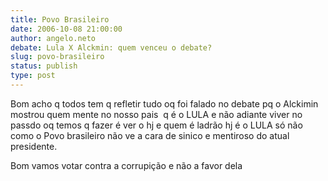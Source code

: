 ```yaml
---
title: Povo Brasileiro
date: 2006-10-08 21:00:00
author: angelo.neto
debate: Lula X Alckmin: quem venceu o debate?
slug: povo-brasileiro
status: publish 
type: post
---
```


Bom acho q todos tem q refletir tudo oq foi falado no debate pq o Alckimin mostrou quem mente no nosso pais  q é o LULA e não adiante viver no passdo oq temos q fazer é ver o hj e quem é ladrão hj é o LULA só não como o Povo brasileiro não ve a cara de sinico e mentiroso do atual presidente.


Bom vamos votar contra a corrupição e não a favor dela



